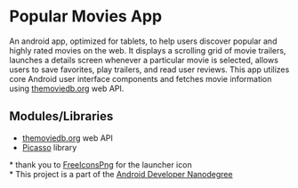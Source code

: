 # Popular Movies App

An android app, optimized for tablets, to help users discover popular and highly rated movies on the web. It displays a scrolling grid of movie trailers, launches a details screen whenever a particular movie is selected, allows users to save favorites, play trailers, and read user reviews. This app utilizes core Android user interface components and fetches movie information using [themoviedb.org](themoviedb.org) web API.

## Modules/Libraries
- [themoviedb.org](themoviedb.org) web API
- [Picasso](http://square.github.io/picasso/) library  
  
  
\* thank you to [FreeIconsPng](http://www.freeiconspng.com/free-images/movie-icon-15153) for the launcher icon  
\* This project is a part of the [Android Developer Nanodegree](https://www.udacity.com/course/android-developer-nanodegree-by-google--nd801)
